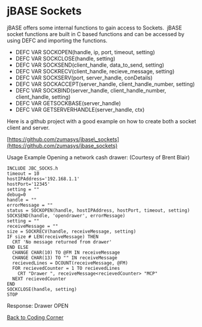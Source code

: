 # jBASE Sockets

<PageHeader />

jBASE offers some internal functions to gain access to Sockets.  jBASE socket functions are built in C based functions and can be accessed by using DEFC and importing the functions.

- DEFC VAR SOCKOPEN(handle, ip, port, timeout, setting)
- DEFC VAR SOCKCLOSE(handle, setting)
- DEFC VAR SOCKSEND(client\_handle, data\_to\_send, setting)
- DEFC VAR SOCKRECV(client\_handle, recieve\_message, setting)
- DEFC VAR SOCKSERV(port, server\_handle, conDetails)
- DEFC VAR SOCKACCEPT(server\_handle, client\_handle\_number, setting)
- DEFC VAR SOCKBIND(server\_handle, client\_handle\_number, client\_handle, setting)
- DEFC VAR GETSOCKBASE(server\_handle)
- DEFC VAR GETSERVERHANDLE(server\_handle, ctx)

Here is a github project with a good example on how to create both a socket client and server.

[https://github.com/zumasys/jbase\_sockets](https://github.com/zumasys/jbase_sockets)

Usage Example Opening a network cash drawer:
(Courtesy of Brent Blair) 

    INCLUDE JBC_SOCKS.h
    timeout = 10
    hostIPAddress='192.168.1.1'
    hostPort='12345'
    setting = ""
    debug=0
    handle = ""
    errorMessage = ""
    status = SOCKOPEN(handle, hostIPAddress, hostPort, timeout, setting)
    SOCKSEND(handle, 'opendrawer', errorMessage)
    setting = ""
    receiveMessage = ""
    size = SOCKRECV(handle, receiveMessage, setting)
    IF size # LEN(receiveMessage) THEN
      CRT 'No message returned from drawer'
    END ELSE
      CHANGE CHAR(10) TO @FM IN receiveMessage
      CHANGE CHAR(13) TO "" IN receiveMessage
      recievedLines = DCOUNT(receiveMessage, @FM)
      FOR recievedCounter = 1 TO recievedLines
        CRT "Drawer ", receiveMessage<recievedCounter> "MCP"
      NEXT recievedCounter
    END
    SOCKCLOSE(handle, setting)
    STOP

Response:
Drawer OPEN

[Back to Coding Corner](./../README.md)

<PageFooter />
